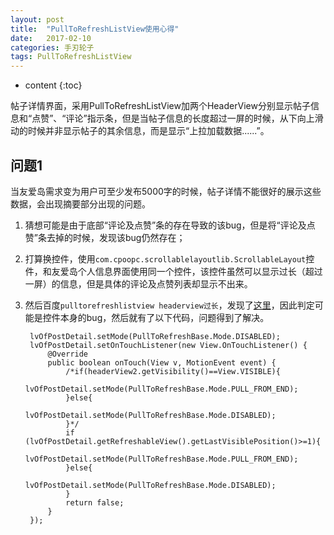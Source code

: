 ```yaml
---
layout: post
title:  "PullToRefreshListView使用心得"
date:   2017-02-10
categories: 手刃轮子
tags: PullToRefreshListView 
---
```


* content
{:toc}

帖子详情界面，采用PullToRefreshListView加两个HeaderView分别显示帖子信息和“点赞”、“评论”指示条，但是当帖子信息的长度超过一屏的时候，从下向上滑动的时候并非显示帖子的其余信息，而是显示“上拉加载数据......”。




## 问题1

当友爱岛需求变为用户可至少发布5000字的时候，帖子详情不能很好的展示这些数据，会出现摘要部分出现的问题。

1. 猜想可能是由于底部“评论及点赞”条的存在导致的该bug，但是将“评论及点赞”条去掉的时候，发现该bug仍然存在；
2. 打算换控件，使用`com.cpoopc.scrollablelayoutlib.ScrollableLayout`控件，和友爱岛个人信息界面使用同一个控件，该控件虽然可以显示过长（超过一屏）的信息，但是具体的评论及点赞列表却显示不出来。
3. 然后百度`pulltorefreshlistview headerview过长`，发现了[这里](http://bbs.csdn.net/topics/391863841)，因此判定可能是控件本身的bug，然后就有了以下代码，问题得到了解决。

		lvOfPostDetail.setMode(PullToRefreshBase.Mode.DISABLED);
        lvOfPostDetail.setOnTouchListener(new View.OnTouchListener() {
            @Override
            public boolean onTouch(View v, MotionEvent event) {
                /*if(headerView2.getVisibility()==View.VISIBLE){
                    lvOfPostDetail.setMode(PullToRefreshBase.Mode.PULL_FROM_END);
                }else{
                    lvOfPostDetail.setMode(PullToRefreshBase.Mode.DISABLED);
                }*/
                if (lvOfPostDetail.getRefreshableView().getLastVisiblePosition()>=1){
                    lvOfPostDetail.setMode(PullToRefreshBase.Mode.PULL_FROM_END);
                }else{
                    lvOfPostDetail.setMode(PullToRefreshBase.Mode.DISABLED);
                }
                return false;
            }
        });